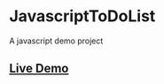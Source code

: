 # JavascriptToDoList
A javascript demo project

## [Live Demo](https://dark-n00b.github.io/JavascriptToDoList/)